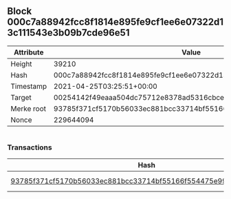 ## Block 000c7a88942fcc8f1814e895fe9cf1ee6e07322d13c111543e3b09b7cde96e51

Attribute | Value
--- | ---
Height | 39210
Hash | 000c7a88942fcc8f1814e895fe9cf1ee6e07322d13c111543e3b09b7cde96e51
Timestamp | 2021-04-25T03:25:51+00:00
Target | 00254142f49eaaa504dc75712e8378ad5316cbcead634704b3734b6271167cc4
Merke root | 93785f371cf5170b56033ec881bcc33714bf55166f554475e9912e8a84282a0e
Nonce | 229644094

```

```

### Transactions

Hash | Amount
--- | ---
[93785f371cf5170b56033ec881bcc33714bf55166f554475e9912e8a84282a0e](93785f371cf5170b56033ec881bcc33714bf55166f554475e9912e8a84282a0e.md) | 10.00000000 SKEPTI 
